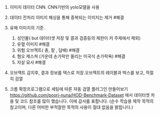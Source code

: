 1.  이미지 데이터 CNN. CNN기반의 yolo모델을 사용
2.  데이터 전처리
    이미지 해싱을 통해 중복되는 이미지는 제거 #해결

3.  유해 이미지의 기준.

    1. 성인물( but 데이터셋 저장 및 결과 검증등의 제한이 커 주제에서 제외)
    2. 유혈 이미지 #해결
    3. 위험 오브젝트( 총, 칼 , 담배) #해결
    4. 혐오 제스쳐 (가운데 손가락만 올리는 미국식 손가락욕) #해결
    5. 자살 묘사 #해결

4.  오브젝트 감지후, 결과 정보를 텍스로 저장.오브젝트의 레이블과 박스를 보고, 적절히 검열
5.  크롬 확장프로그램으로 세팅에 따른 자동 검열 플러그인 만들어보기
    https://github.com/poori-nuna/HOD-Benchmark-Dataset
    에서 데이터셋 차용 및 코드 참조를 많이 했습니다. 이에 감사를 표합니다.
    (순수 학습용 제작 목적의 참고이며, 다른 어떠한 부적잘한 목적의 사용이 절대 없음을 밝힙니다.)
